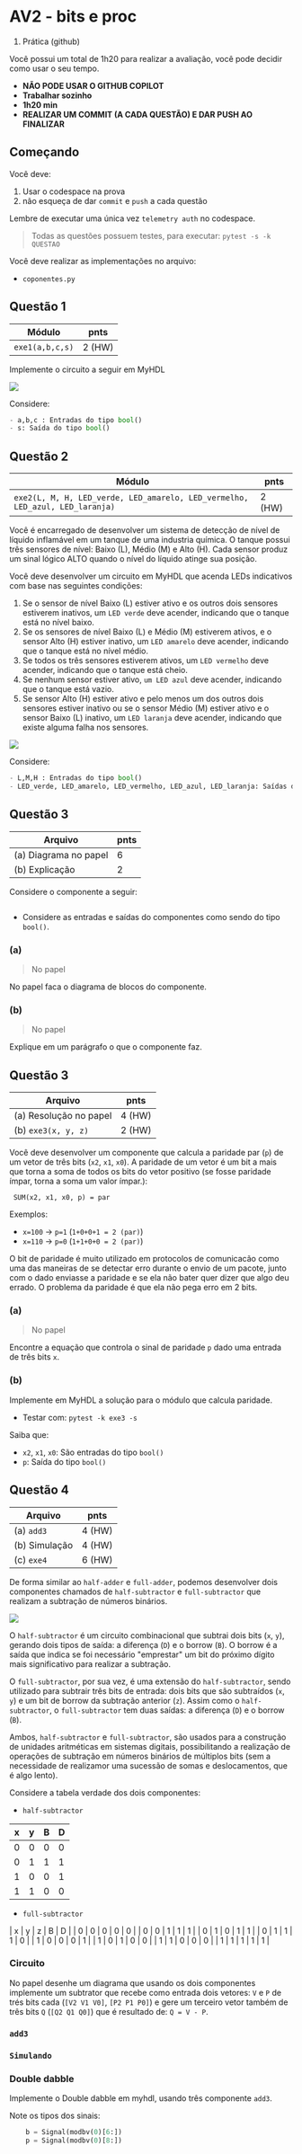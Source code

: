 # AV2 - bits e proc

1. Prática (github)

Você possui um total de 1h20 para realizar a avaliação, você pode decidir
como usar o seu tempo.

- **NÃO PODE USAR O GITHUB COPILOT**
- **Trabalhar sozinho**
- **1h20 min**
- **REALIZAR UM COMMIT (A CADA QUESTÃO) E DAR PUSH AO FINALIZAR**

## Começando

Você deve:

1. Usar o codespace na prova
1. não esqueça de dar `commit` e `push` a cada questão

Lembre de executar uma única vez `telemetry auth` no codespace.

> Todas as questões possuem testes, para executar: `pytest -s -k QUESTAO`

Você deve realizar as implementações no arquivo: 

- `coponentes.py`

## Questão 1

| Módulo             | pnts   |
| ------------------ | ------ |
| `exe1(a,b,c,s)`    | 2 (HW) |

Implemente o circuito a seguir em MyHDL

![](assets/logica1.png)

Considere:

```python
- a,b,c : Entradas do tipo bool()
- s: Saída do tipo bool()
```

## Questão 2

| Módulo                                                                       | pnts   |
|------------------------------------------------------------------------------|--------|
| `exe2(L, M, H, LED_verde, LED_amarelo, LED_vermelho, LED_azul, LED_laranja)` | 2 (HW) |

Você é encarregado de desenvolver um sistema de detecção de nível de líquido inflamável em um tanque de uma industria química. O tanque possui três sensores de nível: Baixo (L), Médio (M) e Alto (H). Cada sensor produz um sinal lógico ALTO quando o nível do líquido atinge sua posição.

Você deve desenvolver um circuito em MyHDL que acenda LEDs indicativos com base nas seguintes condições:

1. Se o sensor de nível Baixo (L) estiver ativo e os outros dois sensores estiverem inativos, um `LED verde` deve acender, indicando que o tanque está no nível baixo.
2. Se os sensores de nível Baixo (L) e Médio (M) estiverem ativos, e o sensor Alto (H) estiver inativo, um `LED amarelo` deve acender, indicando que o tanque está no nível médio.
3. Se todos os três sensores estiverem ativos, um `LED vermelho` deve acender, indicando que o tanque está cheio.
4. Se nenhum sensor estiver ativo, `um LED azul` deve acender, indicando que o tanque está vazio.
5. Se sensor Alto (H) estiver ativo e pelo menos um dos outros dois sensores estiver inativo ou se o sensor Médio (M) estiver ativo e o sensor Baixo (L) inativo, um `LED laranja` deve acender, indicando que existe alguma falha nos sensores.

![](assets/nivel.png)

Considere:

```python
- L,M,H : Entradas do tipo bool()
- LED_verde, LED_amarelo, LED_vermelho, LED_azul, LED_laranja: Saídas do tipo bool()
```

## Questão 3

| Arquivo               | pnts |
| --------------------- | ---- |
| (a) Diagrama no papel | 6    |
| (b) Explicação        | 2    |

Considere o componente a seguir:

```python


```

- Considere as entradas e saídas do componentes como sendo do tipo `bool()`.

### (a)

> No papel

No papel faca o diagrama de blocos do componente.

### (b)

> No papel

Explique em um parágrafo o que o componente faz.

## Questão 3

| Arquivo                | pnts   |
| ---------------------- | ------ |
| (a) Resolução no papel | 4 (HW) |
| (b) `exe3(x, y, z)`    | 2 (HW) |

Você deve desenvolver um componente que calcula a paridade par (`p`) de um vetor de três bits (`x2`, `x1`, `x0`). A paridade de um vetor é um bit a mais que torna a soma de todos os bits do vetor positivo (se fosse paridade ímpar, torna a soma um valor ímpar.):

` SUM(x2, x1, x0, p) = par`

Exemplos:

- `x=100` -> `p=1` (`1+0+0+1 = 2 (par)`)
- `x=110` -> `p=0` (`1+1+0+0 = 2 (par)`)

O bit de paridade é muito utilizado em protocolos de comunicacão como uma das maneiras de se detectar erro durante o envio de um pacote, junto com o dado enviasse a paridade e se ela não bater quer dizer que algo deu errado. O problema da paridade é que ela não pega erro em 2 bits.

### (a)

> No papel

Encontre a equação que controla o sinal de paridade `p` dado uma entrada de três bits `x`.

### (b)

Implemente em MyHDL a solução para o módulo que calcula paridade.

- Testar com: `pytest -k exe3 -s`

Saiba que:

- `x2`, `x1`, `x0`: São entradas do tipo `bool()`
- `p`: Saída do tipo `bool()`

## Questão 4

| Arquivo    | pnts    |
| ---------- | ------- |
| (a) `add3` | 4 (HW)  |
| (b) Simulação | 4 (HW)  |
| (c) `exe4` | 6 (HW) |

De forma similar ao `half-adder` e `full-adder`, podemos desenvolver dois componentes chamados de `half-subtractor` e `full-subtractor` que realizam a subtração de números binários.

![](assets/sub.png)

O `half-subtractor` é um circuito combinacional que subtrai dois bits (`x`, `y`), gerando dois tipos de saída: a diferença (`D`) e o borrow (`B`). O borrow é a saída que indica se foi necessário "emprestar" um bit do próximo dígito mais significativo para realizar a subtração.

O `full-subtractor`, por sua vez, é uma extensão do `half-subtractor`, sendo utilizado para subtrair três bits de entrada: dois bits que são subtraídos (`x`, `y`) e um bit de borrow da subtração anterior (`z`). Assim como o `half-subtractor`, o `full-subtractor` tem duas saídas: a diferença (`D`) e o borrow (`B`).

Ambos, `half-subtractor` e `full-subtractor`, são usados para a construção de unidades aritméticas em sistemas digitais, possibilitando a realização de operações de subtração em números binários de múltiplos bits (sem a necessidade de realizamor uma sucessão de somas e deslocamentos, que é algo lento).

Considere a tabela verdade dos dois componentes:

- `half-subtractor`

| x | y | B | D |
|---|---|---|---|
| 0 | 0 | 0 | 0 |
| 0 | 1 | 1 | 1 |
| 1 | 0 | 0 | 1 |
| 1 | 1 | 0 | 0 |

- `full-subtractor`

| x | y | z | B | D |
| 0 | 0 | 0 | 0 | 0 |
| 0 | 0 | 1 | 1 | 1 |
| 0 | 1 | 0 | 1 | 1 |
| 0 | 1 | 1 | 1 | 0 |
| 1 | 0 | 0 | 0 | 1 |
| 1 | 0 | 1 | 0 | 0 |
| 1 | 1 | 0 | 0 | 0 |
| 1 | 1 | 1 | 1 | 1 |

### Circuito 

No papel desenhe um diagrama que usando os dois componentes implemente um subtrator que recebe como entrada dois vetores: `V` e `P` de trés bits cada (`[V2 V1 V0]`, `[P2 P1 P0]`) e gere um terceiro vetor também de três bits `Q` (`[Q2 Q1 Q0]`) que é resultado de: `Q = V - P`.

### `add3`


### `Simulando`

<!-- 
> No papel

Vamos simular se a proposta de hardware converte corretamente um número binário para BCD? Para isso iremos simular uma entrada em binário do número **45** e devemos obter o BCD correto relativo a este valor.

-->

### Double dabble

Implemente o Double dabble em myhdl, usando três componente `add3`.

Note os tipos dos sinais:

```python
    b = Signal(modbv(0)[6:])
    p = Signal(modbv(0)[8:])
```
